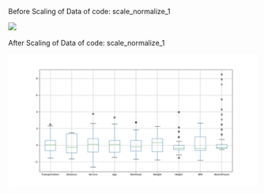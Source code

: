 Before Scaling of Data of code: scale_normalize_1

![](img_folder/before_scaling.jpeg)

After Scaling of Data of code: scale_normalize_1

![](img_folder/after_scaling.jpeg)
